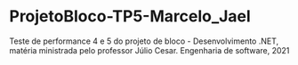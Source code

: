 # ProjetoBloco-TP5-Marcelo_Jael
Teste de performance 4 e 5 do projeto de bloco - Desenvolvimento .NET,  matéria ministrada pelo professor Júlio Cesar. Engenharia de software,  2021        
